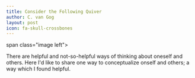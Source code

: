 ```yaml
---
title: Consider the Following Quiver
author: C. van Gog
layout: post
icon: fa-skull-crossbones
---
```

span class="image left"><img src="{{ 'assets/images/deepmath.jpg' | relative_url }}" alt="" /></span>

There are helpful and not-so-helpful ways of thinking about oneself and others. Here I'd like to share one way to conceptualize
onself and others; a way which I found helpful. 
